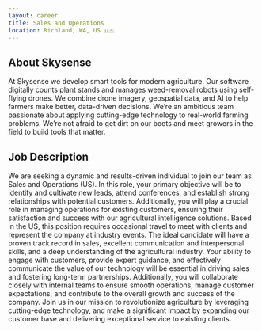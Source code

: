 ```yaml
---
layout: career
title: Sales and Operations
location: Richland, WA, US 🇺🇸
---
```


## About Skysense
At Skysense we develop smart tools for modern agriculture. Our software digitally counts plant stands and manages weed-removal robots using self-flying drones. We combine drone imagery, geospatial data, and AI to help farmers make better, data-driven decisions. We’re an ambitious team passionate about applying cutting-edge technology to real-world farming problems. We’re not afraid to get dirt on our boots and meet growers in the field to build tools that matter.

## Job Description
We are seeking a dynamic and results-driven individual to join our team as Sales and Operations (US). In this role, your primary objective will be to identify and cultivate new leads, attend conferences, and establish strong relationships with potential customers. Additionally, you will play a crucial role in managing operations for existing customers, ensuring their satisfaction and success with our agricultural intelligence solutions. Based in the US, this position requires occasional travel to meet with clients and represent the company at industry events. The ideal candidate will have a proven track record in sales, excellent communication and interpersonal skills, and a deep understanding of the agricultural industry. Your ability to engage with customers, provide expert guidance, and effectively communicate the value of our technology will be essential in driving sales and fostering long-term partnerships. Additionally, you will collaborate closely with internal teams to ensure smooth operations, manage customer expectations, and contribute to the overall growth and success of the company. Join us in our mission to revolutionize agriculture by leveraging cutting-edge technology, and make a significant impact by expanding our customer base and delivering exceptional service to existing clients.